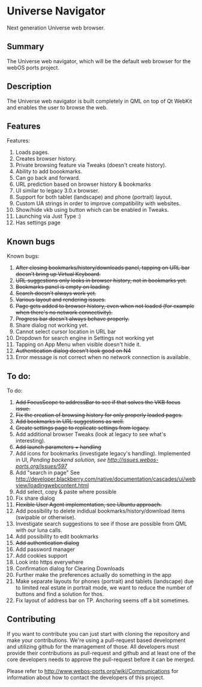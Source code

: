 Universe Navigator
==================

Next generation Universe web browser.

Summary
-------
The Universe web navigator, which will be the default web browser for the webOS ports project.

Description
-----------
The Universe web navigator is built completely in QML on top of Qt WebKit and enables the user to browse the web.

Features
-----------
Features:

1. Loads pages.
2. Creates browser history.
3. Private browsing feature via Tweaks (doesn't create history).
4. Ability to add boookmarks.
5. Can go back and forward.
6. URL prediction based on browser history & bookmarks
7. UI similar to legacy 3.0.x browser.
8. Support for both tablet (landscape) and phone (portrait) layout.
9. Custom UA strings in order to improve compatibility with websites.
10. Show/hide vkb using button which can be enabled in Tweaks.
11. Launching via Just Type :)
12. Has settings page

Known bugs
-----------
Known bugs:

1. <s>After closing bookmarks/history/downloads panel, tapping on URL bar doesn't bring up Virtual Keyboard.</s>
2. <s>URL suggestions only looks in browser history, not in bookmarks yet.</s>
3. <s>Bookmarks panel is empty on loading.</s>
4. <s>Search doesn't always work yet.</s>
5. <s>Various layout and rendering issues.</s>
6. <s>Page gets added to browser history, even when not loaded (for example when there's no network connectivity).</s>
7. <s>Progress bar doesn't always behave properly.</s>
8. Share dialog not working yet.
9. Cannot select cursor location in URL bar
10. Dropdown for search engine in Settings not working yet
11. Tapping on App Menu when visible doesn't hide it.
12. <s>Authentication dialog doesn't look good on N4</s>
13. Error message is not correct when no network connection is available.

To do:
-----------
To do:

1. <s>Add FocusScope to addressBar to see if that solves the VKB focus issue.</s>
2. <s>Fix the creation of browsing history for only properly loaded pages.</s>
3. <s>Add bookmarks in URL suggestions as well.</s>
4. <s>Create settings page to replicate settings from legacy.</s>
5. Add additional browser Tweaks (look at legacy to see what's interesting). 
6. <s>Add launch parameters + handling</s>
7. Add icons for bookmarks (investigate legacy's handling). Implemented in UI, <i>Pending backend solution, see http://issues.webos-ports.org/issues/597</i>
8. Add "search in page" See http://developer.blackberry.com/native/documentation/cascades/ui/webview/loadingwebcontent.html
9. Add select, copy & paste where possible
10. Fix share dialog
11. <s>Flexible User Agent implementation, see Ubuntu approach.</s>
12. Add possibility to delete indidual bookmarks/history/download items (swipable or otherwise).
13. Investigate search suggestions to see if those are possible from QML with our luna calls.
14. Add possibility to edit bookmarks
15. <s>Add authentication dialog</s>
16. Add password manager
17. Add cookies support
18. Look into https everywhere
19. Confirmation dialog for Clearing Downloads
20. Further make the preferences actually do something in the app
21. Make separate layouts for phones (portrait) and tablets (landscape) due to limited real estate in portrait mode, we want to reduce the number of buttons and find a solution for thos.
22. Fix layout of address bar on TP. Anchoring seems off a bit sometimes.

## Contributing

If you want to contribute you can just start with cloning the repository and make your
contributions. We're using a pull-request based development and utilizing github for the
management of those. All developers must provide their contributions as pull-request and
github and at least one of the core developers needs to approve the pull-request before it
can be merged.

Please refer to http://www.webos-ports.org/wiki/Communications for information about how to
contact the developers of this project.

